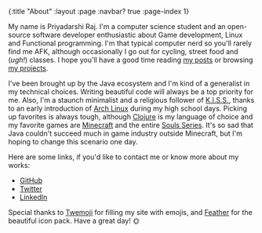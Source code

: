 {:title      "About"
 :layout     :page
 :navbar?    true
 :page-index 1}

My name is Priyadarshi Raj. I'm a computer science student and an open-source software developer enthusiastic about Game development, Linux and Functional programming. I'm that typical computer nerd so you'll rarely find me AFK, although occasionally I go out for cycling, street food and (_ugh!_) classes. I hope you'll have a good time reading [my posts](/) or browsing [my projects](/projects).

I've been brought up by the Java ecosystem and I'm kind of a generalist in my technical choices. Writing beautiful code will always be a top priority for me. Also, I'm a staunch minimalist and a religious follower of [K.I.S.S.](https://en.wikipedia.org/wiki/KISS_principle), thanks to an early introduction of [Arch Linux](https://www.archlinux.org/) during my high school days. Picking up favorites is always tough, although [Clojure](https://clojure.org/) is my language of choice and my favorite games are [Minecraft](https://en.wikipedia.org/wiki/Minecraft) and the entire [Souls Series](https://en.wikipedia.org/wiki/Souls_(series)). It's so sad that Java couldn't succeed much in game industry outside Minecraft, but I'm hoping to change this scenario one day.

Here are some links, if you'd like to contact me or know more about my works:  
* [GitHub](https://github.com/praj-foss)  
* [Twitter](https://twitter.com/praj_foss)  
* [LinkedIn](https://www.linkedin.com/in/priyadarshi-raj-740783197/)  

Special thanks to [Twemoji](https://twemoji.twitter.com/) for filling my site with emojis, and [Feather](https://feathericons.com/) for the beautiful icon pack. Have a great day! 🌞